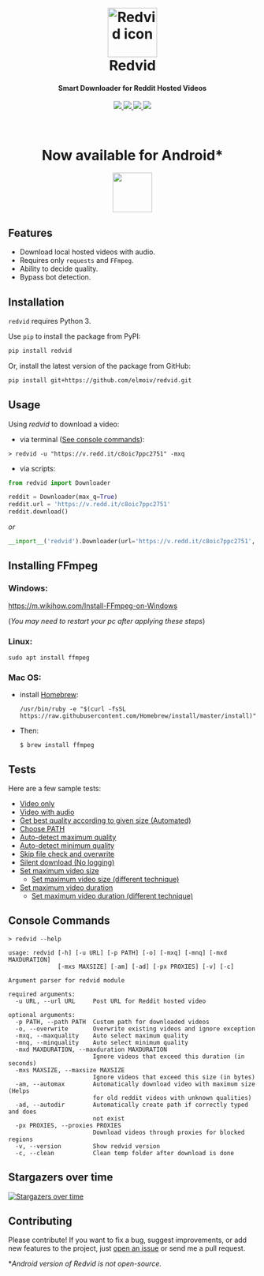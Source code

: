 <h1 align="center">
  <br>
  <a href="https://github.com/elmoiv/redvid"><img src="https://github.com/elmoiv/redvid/blob/master/assets/favicon.png?raw=true" alt="Redvid icon" width="100px"></a>
  <br>
  Redvid
  <br>
</h1>
<h4 align="center">Smart Downloader for Reddit Hosted Videos</h4>

<p align=center>
  <a target="_blank" href="https://travis-ci.org/elmoiv/redvid" title="Build Status">
    <img src="https://api.travis-ci.org/elmoiv/redvid.svg?branch=master">
  </a>
  <a target="_blank" href="https://pypi.org/project/redvid/" title="Python Version">
    <img src="https://img.shields.io/badge/python-3.x-brightgreen.svg">
  </a>
  <a target="_blank" href="https://github.com/elmoiv/redvid/releases" title="Current Version">
    <img src="https://img.shields.io/github/v/release/elmoiv/redvid.svg">
  </a>
  <a target="_blank" href="LICENSE" title="License: MIT">
    <img src="https://img.shields.io/github/license/elmoiv/redvid">
  </a>
</p>

<h1 align="center">
  <br>
  Now available for Android*
  <br>
</h1>
<p align="center"><a href="https://play.google.com/store/apps/details?id=com.elmoiv.redvid"><img height="80px" src="https://upload.wikimedia.org/wikipedia/commons/thumb/7/78/Google_Play_Store_badge_EN.svg/1200px-Google_Play_Store_badge_EN.svg.png"></a></p>

## Features
* Download local hosted videos with audio.
* Requires only `requests` and `FFmpeg`.
* Ability to decide quality.
* Bypass bot detection.

## Installation
`redvid` requires Python 3.

Use `pip` to install the package from PyPI:

```bash
pip install redvid
```

Or, install the latest version of the package from GitHub:

```bash
pip install git+https://github.com/elmoiv/redvid.git
```

## Usage
Using *redvid* to download a video:
  - via terminal (<a href="#console-commands">See console commands</a>):
```console
> redvid -u "https://v.redd.it/c8oic7ppc2751" -mxq
```
  - via scripts:

```python
from redvid import Downloader

reddit = Downloader(max_q=True)
reddit.url = 'https://v.redd.it/c8oic7ppc2751'
reddit.download()
```
*or*
```python
__import__('redvid').Downloader(url='https://v.redd.it/c8oic7ppc2751', max_q=True).download()
```

## Installing FFmpeg
### Windows: 

https://m.wikihow.com/Install-FFmpeg-on-Windows

(*You may need to restart your pc after applying these steps*)

### Linux: 

`sudo apt install ffmpeg`

### Mac OS:

* install [Homebrew](https://brew.sh/):

  `/usr/bin/ruby -e "$(curl -fsSL https://raw.githubusercontent.com/Homebrew/install/master/install)"`
  
* Then:

  `$ brew install ffmpeg`

## Tests
Here are a few sample tests:

  * [Video only](https://github.com/elmoiv/redvid/tree/master/tests/test1.py)
  * [Video with audio](https://github.com/elmoiv/redvid/tree/master/tests/test2.py)
  * [Get best quality according to given size (Automated)](https://github.com/elmoiv/redvid/tree/master/tests/test12.py)
  * [Choose PATH](https://github.com/elmoiv/redvid/tree/master/tests/test3.py)
  * [Auto-detect maximum quality](https://github.com/elmoiv/redvid/tree/master/tests/test4.py)
  * [Auto-detect minimum quality](https://github.com/elmoiv/redvid/tree/master/tests/test5.py)
  * [Skip file check and overwrite](https://github.com/elmoiv/redvid/tree/master/tests/test6.py)
  * [Silent download (No logging)](https://github.com/elmoiv/redvid/tree/master/tests/test7.py)
  * [Set maximum video size](https://github.com/elmoiv/redvid/tree/master/tests/test8.py)
    * [Set maximum video size (different technique)](https://github.com/elmoiv/redvid/tree/master/tests/test9.py)
  * [Set maximum video duration](https://github.com/elmoiv/redvid/tree/master/tests/test10.py)
    * [Set maximum video duration (different technique)](https://github.com/elmoiv/redvid/tree/master/tests/test11.py)

## Console Commands
```console
> redvid --help

usage: redvid [-h] [-u URL] [-p PATH] [-o] [-mxq] [-mnq] [-mxd MAXDURATION]
              [-mxs MAXSIZE] [-am] [-ad] [-px PROXIES] [-v] [-c]

Argument parser for redvid module

required arguments:
  -u URL, --url URL     Post URL for Reddit hosted video

optional arguments:
  -p PATH, --path PATH  Custom path for downloaded videos
  -o, --overwrite       Overwrite existing videos and ignore exception
  -mxq, --maxquality    Auto select maximum quality
  -mnq, --minquality    Auto select minimum quality
  -mxd MAXDURATION, --maxduration MAXDURATION
                        Ignore videos that exceed this duration (in seconds)
  -mxs MAXSIZE, --maxsize MAXSIZE
                        Ignore videos that exceed this size (in bytes)
  -am, --automax        Automatically download video with maximum size (Helps
                        for old reddit videos with unknown qualities)
  -ad, --autodir        Automatically create path if correctly typed and does
                        not exist
  -px PROXIES, --proxies PROXIES
                        Download videos through proxies for blocked regions
  -v, --version         Show redvid version
  -c, --clean           Clean temp folder after download is done
```

## Stargazers over time
[![Stargazers over time](https://starchart.cc/elmoiv/redvid.svg)](https://starchart.cc/elmoiv/redvid)

## Contributing
Please contribute! If you want to fix a bug, suggest improvements, or add new features to the project, just [open an issue](https://github.com/elmoiv/redvid/issues) or send me a pull request.

**Android version of Redvid is not open-source.*
